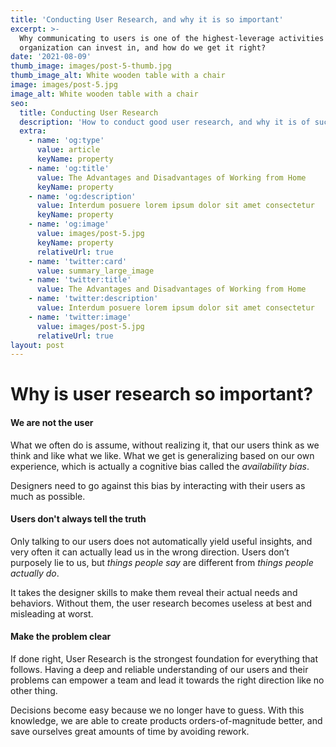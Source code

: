 ```yaml
---
title: 'Conducting User Research, and why it is so important'
excerpt: >-
  Why communicating to users is one of the highest-leverage activities an
  organization can invest in, and how do we get it right?
date: '2021-08-09'
thumb_image: images/post-5-thumb.jpg
thumb_image_alt: White wooden table with a chair
image: images/post-5.jpg
image_alt: White wooden table with a chair
seo:
  title: Conducting User Research
  description: 'How to conduct good user research, and why it is of such importance.'
  extra:
    - name: 'og:type'
      value: article
      keyName: property
    - name: 'og:title'
      value: The Advantages and Disadvantages of Working from Home
      keyName: property
    - name: 'og:description'
      value: Interdum posuere lorem ipsum dolor sit amet consectetur
      keyName: property
    - name: 'og:image'
      value: images/post-5.jpg
      keyName: property
      relativeUrl: true
    - name: 'twitter:card'
      value: summary_large_image
    - name: 'twitter:title'
      value: The Advantages and Disadvantages of Working from Home
    - name: 'twitter:description'
      value: Interdum posuere lorem ipsum dolor sit amet consectetur
    - name: 'twitter:image'
      value: images/post-5.jpg
      relativeUrl: true
layout: post
---
```

# Why is user research so important?

#### We are not the user

What we often do is assume, without realizing it, that our users think as we think and like what we like. What we get is generalizing based on our own experience, which is actually a cognitive bias called the *availability bias*.

Designers need to go against this bias by interacting with their users as much as possible.

#### Users don't always tell the truth

Only talking to our users does not automatically yield useful insights, and very often it can actually lead us in the wrong direction. Users don’t purposely lie to us, but *things people say* are different from *things people actually do*.

It takes the designer skills to make them reveal their actual needs and behaviors. Without them, the user research becomes useless at best and misleading at worst.

#### Make the problem clear

If done right, User Research is the strongest foundation for everything that follows. Having a deep and reliable understanding of our users and their problems can empower a team and lead it towards the right direction like no other thing.

Decisions become easy because we no longer have to guess. With this knowledge, we are able to create products orders-of-magnitude better, and save ourselves great amounts of time by avoiding rework.
